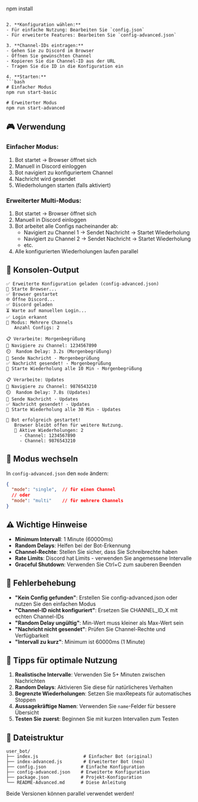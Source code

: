    npm install
   ```

2. **Konfiguration wählen:**
   - Für einfache Nutzung: Bearbeiten Sie `config.json`
   - Für erweiterte Features: Bearbeiten Sie `config-advanced.json`

3. **Channel-IDs eintragen:**
   - Gehen Sie zu Discord im Browser
   - Öffnen Sie gewünschten Channel
   - Kopieren Sie die Channel-ID aus der URL
   - Tragen Sie die ID in die Konfiguration ein

4. **Starten:**
   ```bash
   # Einfacher Modus
   npm run start-basic
   
   # Erweiterter Modus
   npm run start-advanced
   ```

## 🎮 Verwendung

### Einfacher Modus:
1. Bot startet → Browser öffnet sich
2. Manuell in Discord einloggen
3. Bot navigiert zu konfiguriertem Channel
4. Nachricht wird gesendet
5. Wiederholungen starten (falls aktiviert)

### Erweiterter Multi-Modus:
1. Bot startet → Browser öffnet sich  
2. Manuell in Discord einloggen
3. Bot arbeitet alle Configs nacheinander ab:
   - Navigiert zu Channel 1 → Sendet Nachricht → Startet Wiederholung
   - Navigiert zu Channel 2 → Sendet Nachricht → Startet Wiederholung
   - etc.
4. Alle konfigurierten Wiederholungen laufen parallel

## 🔧 Konsolen-Output

```
✅ Erweiterte Konfiguration geladen (config-advanced.json)
🚀 Starte Browser...
✅ Browser gestartet
🌐 Öffne Discord...
✅ Discord geladen
⏳ Warte auf manuellen Login...
✅ Login erkannt
🎯 Modus: Mehrere Channels
   Anzahl Configs: 2

📋 Verarbeite: Morgenbegrüßung
📍 Navigiere zu Channel: 1234567890
⏲️  Random Delay: 3.2s (Morgenbegrüßung)
📝 Sende Nachricht - Morgenbegrüßung
✅ Nachricht gesendet! - Morgenbegrüßung
🔄 Starte Wiederholung alle 10 Min - Morgenbegrüßung

📋 Verarbeite: Updates
📍 Navigiere zu Channel: 9876543210
⏲️  Random Delay: 7.8s (Updates)
📝 Sende Nachricht - Updates
✅ Nachricht gesendet! - Updates
🔄 Starte Wiederholung alle 30 Min - Updates

🎉 Bot erfolgreich gestartet!
   Browser bleibt offen für weitere Nutzung.
   📝 Aktive Wiederholungen: 2
     - Channel: 1234567890
     - Channel: 9876543210
```

## 🔄 Modus wechseln

In `config-advanced.json` den `mode` ändern:

```json
{
  "mode": "single",  // für einen Channel
  // oder
  "mode": "multi"    // für mehrere Channels
}
```

## ⚠️ Wichtige Hinweise

- **Minimum Intervall**: 1 Minute (60000ms)
- **Random Delays**: Helfen bei der Bot-Erkennung
- **Channel-Rechte**: Stellen Sie sicher, dass Sie Schreibrechte haben
- **Rate Limits**: Discord hat Limits - verwenden Sie angemessene Intervalle
- **Graceful Shutdown**: Verwenden Sie Ctrl+C zum sauberen Beenden

## 🚫 Fehlerbehebung

- **"Kein Config gefunden"**: Erstellen Sie config-advanced.json oder nutzen Sie den einfachen Modus
- **"Channel-ID nicht konfiguriert"**: Ersetzen Sie CHANNEL_ID_X mit echten Channel-IDs
- **"Random Delay ungültig"**: Min-Wert muss kleiner als Max-Wert sein
- **"Nachricht nicht gesendet"**: Prüfen Sie Channel-Rechte und Verfügbarkeit
- **"Intervall zu kurz"**: Minimum ist 60000ms (1 Minute)

## 🎯 Tipps für optimale Nutzung

1. **Realistische Intervalle**: Verwenden Sie 5+ Minuten zwischen Nachrichten
2. **Random Delays**: Aktivieren Sie diese für natürlicheres Verhalten  
3. **Begrenzte Wiederholungen**: Setzen Sie maxRepeats für automatisches Stoppen
4. **Aussagekräftige Namen**: Verwenden Sie `name`-Felder für bessere Übersicht
5. **Testen Sie zuerst**: Beginnen Sie mit kurzen Intervallen zum Testen

## 📁 Dateistruktur

```
user_bot/
├── index.js                 # Einfacher Bot (original)
├── index-advanced.js        # Erweiterter Bot (neu)
├── config.json             # Einfache Konfiguration
├── config-advanced.json    # Erweiterte Konfiguration
├── package.json            # Projekt-Konfiguration
└── README-Advanced.md      # Diese Anleitung
```

Beide Versionen können parallel verwendet werden!